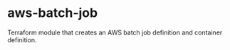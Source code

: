 # aws-batch-job
Terraform module that creates an AWS batch job definition and container definition.
